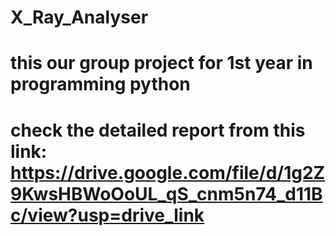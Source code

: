 # X_Ray_Analyser
# this our group project for 1st year in programming python 
# check the detailed report from this link: https://drive.google.com/file/d/1g2Z9KwsHBWoOoUL_qS_cnm5n74_d11Bc/view?usp=drive_link
